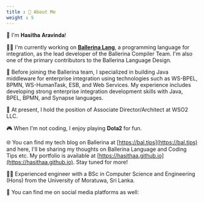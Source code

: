 ```yaml
---
title : 💬 About Me
weight : 5
---
```


👋 I'm 𝐇𝐚𝐬𝐢𝐭𝐡𝐚 𝐀𝐫𝐚𝐯𝐢𝐧𝐝𝐚!

👨‍💻 I'm currently working on [**Ballerina Lang**](https://ballerina.io), a programming language for integration, as the lead developer of the Ballerina Compiler Team. I'm also one of the primary contributors to the Ballerina Language Design.

🚀 Before joining the Ballerina team, I specialized in building Java middleware for enterprise integration using technologies such as WS-BPEL, BPMN, WS-HumanTask, ESB, and Web Services. My experience includes developing strong enterprise integration development skills with Java, BPEL, BPMN, and Synapse languages.

🏢 At present, I hold the position of Associate Director/Architect at WSO2 LLC.

🎮 When I'm not coding, I enjoy playing 𝐃𝐨𝐭𝐚𝟐 for fun.

🌐 You can find my tech blog on Ballerina at [https://bal.tips](https://bal.tips) and here, I'll be sharing my thoughts on Ballerina Language and Coding Tips etc. My portfolio is available at [https://hasithaa.github.io](https://hasithaa.github.io). Stay tuned for more!

🧑‍🎓 Experienced engineer with a BSc in Computer Science and Engineering (Hons) from the University of Moratuwa, Sri Lanka.

🔗 You can find me on social media platforms as well:
<div class="social-icons">
<a href="https://twitter.com/HasithaAravinda">
<i class="fab fab fa-twitter"></i>
</a> 
<a href="https://github.com/hasithaa/">
<i class="fab fab fa-github"></i>
</a>
<a href="https://www.linkedin.com/in/hasithaaravinda/">
<i class="fab fab fa-linkedin-in"></i>
</a>
</div>
